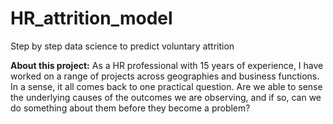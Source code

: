 # HR_attrition_model
Step by step data science to predict voluntary attrition

**About this project:**
As a HR professional with 15 years of experience, I have worked on a range of projects across geographies and business functions.  In a sense, it all comes back to one practical question.  Are we able to sense the underlying causes of the outcomes we are observing, and if so, can we do something about them before they become a problem? 



